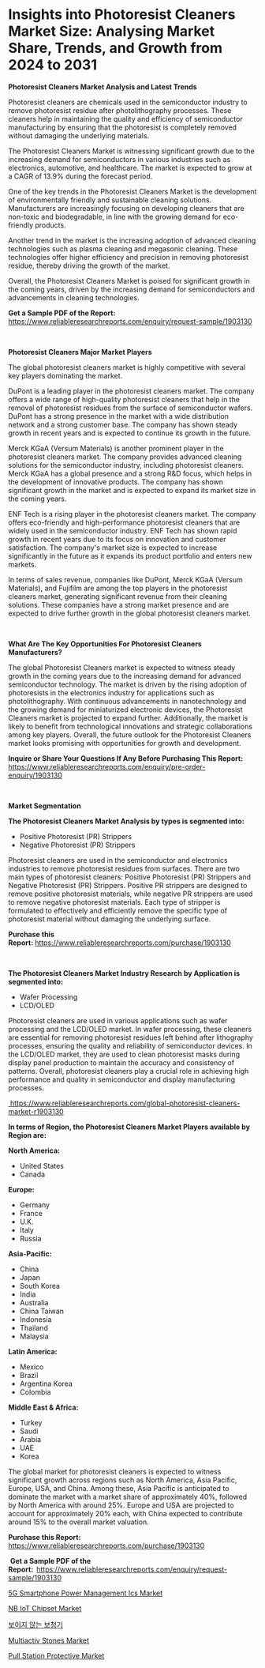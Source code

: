 <p><h1>Insights into Photoresist Cleaners Market Size: Analysing Market Share, Trends, and Growth from 2024 to 2031</h1></p><p><strong>Photoresist Cleaners Market Analysis and Latest Trends</strong></p>
<p><p>Photoresist cleaners are chemicals used in the semiconductor industry to remove photoresist residue after photolithography processes. These cleaners help in maintaining the quality and efficiency of semiconductor manufacturing by ensuring that the photoresist is completely removed without damaging the underlying materials.</p><p>The Photoresist Cleaners Market is witnessing significant growth due to the increasing demand for semiconductors in various industries such as electronics, automotive, and healthcare. The market is expected to grow at a CAGR of 13.9% during the forecast period.</p><p>One of the key trends in the Photoresist Cleaners Market is the development of environmentally friendly and sustainable cleaning solutions. Manufacturers are increasingly focusing on developing cleaners that are non-toxic and biodegradable, in line with the growing demand for eco-friendly products.</p><p>Another trend in the market is the increasing adoption of advanced cleaning technologies such as plasma cleaning and megasonic cleaning. These technologies offer higher efficiency and precision in removing photoresist residue, thereby driving the growth of the market.</p><p>Overall, the Photoresist Cleaners Market is poised for significant growth in the coming years, driven by the increasing demand for semiconductors and advancements in cleaning technologies.</p></p>
<p><strong>Get a Sample PDF of the Report:&nbsp;</strong> <a href="https://www.reliableresearchreports.com/enquiry/request-sample/1903130">https://www.reliableresearchreports.com/enquiry/request-sample/1903130</a></p>
<p>&nbsp;</p>
<p><strong>Photoresist Cleaners Major Market Players</strong></p>
<p><p>The global photoresist cleaners market is highly competitive with several key players dominating the market. </p><p>DuPont is a leading player in the photoresist cleaners market. The company offers a wide range of high-quality photoresist cleaners that help in the removal of photoresist residues from the surface of semiconductor wafers. DuPont has a strong presence in the market with a wide distribution network and a strong customer base. The company has shown steady growth in recent years and is expected to continue its growth in the future.</p><p>Merck KGaA (Versum Materials) is another prominent player in the photoresist cleaners market. The company provides advanced cleaning solutions for the semiconductor industry, including photoresist cleaners. Merck KGaA has a global presence and a strong R&D focus, which helps in the development of innovative products. The company has shown significant growth in the market and is expected to expand its market size in the coming years.</p><p>ENF Tech is a rising player in the photoresist cleaners market. The company offers eco-friendly and high-performance photoresist cleaners that are widely used in the semiconductor industry. ENF Tech has shown rapid growth in recent years due to its focus on innovation and customer satisfaction. The company's market size is expected to increase significantly in the future as it expands its product portfolio and enters new markets.</p><p>In terms of sales revenue, companies like DuPont, Merck KGaA (Versum Materials), and Fujifilm are among the top players in the photoresist cleaners market, generating significant revenue from their cleaning solutions. These companies have a strong market presence and are expected to drive further growth in the global photoresist cleaners market.</p></p>
<p>&nbsp;</p>
<p><strong>What Are The Key Opportunities For Photoresist Cleaners Manufacturers?</strong></p>
<p><p>The global Photoresist Cleaners market is expected to witness steady growth in the coming years due to the increasing demand for advanced semiconductor technology. The market is driven by the rising adoption of photoresists in the electronics industry for applications such as photolithography. With continuous advancements in nanotechnology and the growing demand for miniaturized electronic devices, the Photoresist Cleaners market is projected to expand further. Additionally, the market is likely to benefit from technological innovations and strategic collaborations among key players. Overall, the future outlook for the Photoresist Cleaners market looks promising with opportunities for growth and development.</p></p>
<p><strong>Inquire or Share Your Questions If Any Before Purchasing This Report:</strong> <a href="https://www.reliableresearchreports.com/enquiry/pre-order-enquiry/1903130">https://www.reliableresearchreports.com/enquiry/pre-order-enquiry/1903130</a></p>
<p>&nbsp;</p>
<p><strong>Market Segmentation</strong></p>
<p><strong>The Photoresist Cleaners Market Analysis by types is segmented into:</strong></p>
<p><ul><li>Positive Photoresist (PR) Strippers</li><li>Negative Photoresist (PR) Strippers</li></ul></p>
<p><p>Photoresist cleaners are used in the semiconductor and electronics industries to remove photoresist residues from surfaces. There are two main types of photoresist cleaners: Positive Photoresist (PR) Strippers and Negative Photoresist (PR) Strippers. Positive PR strippers are designed to remove positive photoresist materials, while negative PR strippers are used to remove negative photoresist materials. Each type of stripper is formulated to effectively and efficiently remove the specific type of photoresist material without damaging the underlying surface.</p></p>
<p><strong>Purchase this Report:&nbsp;</strong><a href="https://www.reliableresearchreports.com/purchase/1903130">https://www.reliableresearchreports.com/purchase/1903130</a></p>
<p>&nbsp;</p>
<p><strong>The Photoresist Cleaners Market Industry Research by Application is segmented into:</strong></p>
<p><ul><li>Wafer Processing</li><li>LCD/OLED</li></ul></p>
<p><p>Photoresist cleaners are used in various applications such as wafer processing and the LCD/OLED market. In wafer processing, these cleaners are essential for removing photoresist residues left behind after lithography processes, ensuring the quality and reliability of semiconductor devices. In the LCD/OLED market, they are used to clean photoresist masks during display panel production to maintain the accuracy and consistency of patterns. Overall, photoresist cleaners play a crucial role in achieving high performance and quality in semiconductor and display manufacturing processes.</p></p>
<p><a href="https://www.reliableresearchreports.com/global-photoresist-cleaners-market-r1903130">&nbsp;https://www.reliableresearchreports.com/global-photoresist-cleaners-market-r1903130</a></p>
<p><strong>In terms of Region, the Photoresist Cleaners Market Players available by Region are:</strong></p>
<p>
    <p> <strong> North America: </strong>
        <ul>
            <li>United States</li>
            <li>Canada</li>
        </ul>
        </p> 
    <p> <strong> Europe: </strong>
        <ul>
            <li>Germany</li>
            <li>France</li>
            <li>U.K.</li>
            <li>Italy</li>
            <li>Russia</li>
        </ul>
        </p> 
    <p> <strong> Asia-Pacific: </strong>
        <ul>
            <li>China</li>
            <li>Japan</li>
            <li>South Korea</li>
            <li>India</li>
            <li>Australia</li>
            <li>China Taiwan</li>
            <li>Indonesia</li>
            <li>Thailand</li>
            <li>Malaysia</li>
        </ul>
        </p> 
    <p> <strong> Latin America: </strong>
        <ul>
            <li>Mexico</li>
            <li>Brazil</li>
            <li>Argentina Korea</li>
            <li>Colombia</li>
        </ul>
        </p> 
    <p> <strong> Middle East & Africa: </strong>
        <ul>
            <li>Turkey</li>
            <li>Saudi</li>
            <li>Arabia</li>
            <li>UAE</li>
            <li>Korea</li>
        </ul>
    </p>
    </p>
<p><p>The global market for photoresist cleaners is expected to witness significant growth across regions such as North America, Asia Pacific, Europe, USA, and China. Among these, Asia Pacific is anticipated to dominate the market with a market share of approximately 40%, followed by North America with around 25%. Europe and USA are projected to account for approximately 20% each, with China expected to contribute around 15% to the overall market valuation.</p></p>
<p><strong>Purchase this Report: </strong><a href="https://www.reliableresearchreports.com/purchase/1903130">https://www.reliableresearchreports.com/purchase/1903130</a></p>
<p>&nbsp;<strong>Get a Sample PDF of the Report:&nbsp;&nbsp;</strong><a href="https://www.reliableresearchreports.com/enquiry/request-sample/1903130">https://www.reliableresearchreports.com/enquiry/request-sample/1903130</a></p>
<p><strong></strong></p>
<p><p><a href="https://medium.com/@lisastevens48/global-5g-smartphone-power-management-ics-market-analysis-trends-forecasts-and-growth-dca8917c66d8">5G Smartphone Power Management Ics Market</a></p><p><a href="https://medium.com/@joseph.baker466547/nb-iot-chipset-market-share-and-new-trends-analysis-by-its-type-application-end-use-and-forecast-4a427444aac3">NB IoT Chipset Market</a></p><p><a href="https://medium.com/@carlosdytouglas8907667/%EA%B8%80%EB%A1%9C%EB%B2%8C-%ED%88%AC%EB%AA%85%ED%95%9C-%EC%B2%AD%EB%A0%A5-%EB%B3%B4%EC%A1%B0%EA%B8%B0-%EC%8B%9C%EC%9E%A5-%EB%B2%94%EC%9C%84%EC%9D%98-%EC%8B%AC%EC%B8%B5-%EB%B6%84%EC%84%9D-%EB%B0%8F-2024%EB%85%84%EB%B6%80%ED%84%B0-2031%EB%85%84%EA%B9%8C%EC%A7%80-%EC%98%88%EC%B8%A1%EB%90%9C-14-1-%EC%9D%98-%EB%B9%A0%EB%A5%B4%EA%B2%8C-%EC%84%B1%EC%9E%A5%ED%95%98%EB%8A%94-cagr-7878cf4c9277">보이지 않는 보청기</a></p><p><a href="https://github.com/sowravmitra0/Market-Research-Report-List-1/blob/main/multiactiv-stones-market.md">Multiactiv Stones Market</a></p><p><a href="https://github.com/kaiserrayhan25/Market-Research-Report-List-1/blob/main/pull-station-protective-market.md">Pull Station Protective Market</a></p></p>